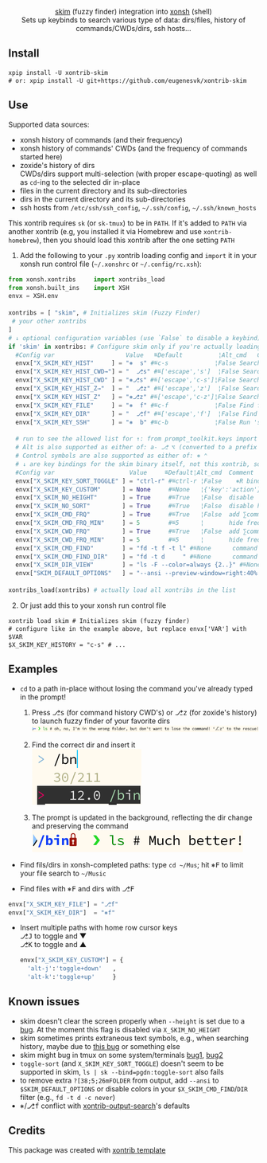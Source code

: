 <p align="center">
<a href="https://github.com/lotabout/skim">skim</a> (fuzzy finder) integration into <a href="https://xon.sh/">xonsh</a> (shell)
<br>
Sets up keybinds to search various type of data: dirs/files, history of commands/CWDs/dirs, ssh hosts...
</p>


## Install

```xsh
xpip install -U xontrib-skim
# or: xpip install -U git+https://github.com/eugenesvk/xontrib-skim
```

## Use

Supported data sources:

  - xonsh history of commands (and their frequency)
  - xonsh history of commands' CWDs (and the frequency of commands started here)
  - zoxide's history of dirs
  <br/> CWDs/dirs support multi-selection (with proper escape-quoting) as well as `cd`-ing to the selected dir in-place
  - files in the current directory and its sub-directories
  - dirs in the current directory and its sub-directories
  - ssh hosts from `/etc/ssh/ssh_config`, `~/.ssh/config`, `~/.ssh/known_hosts`

This xontrib requires `sk` (or `sk-tmux`) to be in `PATH`. If it's added to `PATH` via another xontrib (e.g, you installed it via Homebrew and use `xontrib-homebrew`), then you should load this xontrib after the one setting `PATH`

1. Add the following to your `.py` xontrib loading config and `import` it in your xonsh run control file (`~/.xonshrc` or `~/.config/rc.xsh`):
```py
from xonsh.xontribs 	import xontribs_load
from xonsh.built_ins	import XSH
envx = XSH.env

xontribs = [ "skim", # Initializes skim (Fuzzy Finder)
 # your other xontribs
]
# ↓ optional configuration variables (use `False` to disable a keybind)
if 'skim' in xontribs: # Configure skim only if you're actually loading it
  #Config var                    Value   ≝Default          ¦Alt_cmd	  Comment
  envx["X_SKIM_KEY_HIST"     ] = "⎈  s" #≝c-s             ¦False Search in xonsh 's history entries      and ⎀insert the chosen command
  envx["X_SKIM_KEY_HIST_CWD→"] = "  ⎇s" #≝['escape','s']  ¦False Search in xonsh 's history entries' CWD and →CD to  the selected item (if exists, do nothing otherwise)
  envx["X_SKIM_KEY_HIST_CWD" ] = "⎈⎇s" #≝['escape','c-s']¦False Search in xonsh 's history entries' CWD and ⎀insert the selected item(s)
  envx["X_SKIM_KEY_HIST_Z→"  ] = "  ⎇z" #≝['escape','z']  ¦False Search in zoxide's history entries      and →CD to  the selected item (if exists, do nothing otherwise)
  envx["X_SKIM_KEY_HIST_Z"   ] = "⎈⎇z" #≝['escape','c-z']¦False Search in zoxide's history entries      and ⎀insert the selected item(s)
  envx["X_SKIM_KEY_FILE"     ] = "⎈  f" #≝c-f             ¦False Find files in the current directory and its sub-directories
  envx["X_SKIM_KEY_DIR"      ] = "  ⎇f" #≝['escape','f']  ¦False Find dirs  in the current directory and its sub-directories
  envx["X_SKIM_KEY_SSH"      ] = "⎈  b" #≝c-b             ¦False Run 'ssh HOST' for hosts in /etc/ssh/ssh_config, ~/.ssh/config, ~/.ssh/known_hosts

  # run to see the allowed list for ↑: from prompt_toolkit.keys import ALL_KEYS; print(ALL_KEYS)
  # Alt is also supported as either of: a- ⎇ ⌥ (converted to a prefix 'escape')
  # Control symbols are also supported as either of: ⎈ ⌃
  # ↓ are key bindings for the skim binary itself, not this xontrib, so use skim rules https://github.com/lotabout/skim#keymap
  #Config var                  	  Value     ≝Default¦Alt_cmd  Comment
  envx["X_SKIM_KEY_SORT_TOGGLE"	] = "ctrl-r" #≝ctrl-r ¦False    ⎈R binding for 'toggle-sort'
  envx["X_SKIM_KEY_CUSTOM"     	] = None     #≝None   ¦{'key':'action'}
  envx["X_SKIM_NO_HEIGHT"      	] = True     #≝True   ¦False  disable `--height` to fix a skim bug
  envx["X_SKIM_NO_SORT"        	] = True     #≝True   ¦False  disable history sorting
  envx["X_SKIM_CMD_FRQ"        	] = True     #≝True   ¦False  add ∑command runs for a given command
  envx["X_SKIM_CMD_FRQ_MIN"    	] = 5        #≝5      ¦       hide frequency numbers below this
  envx["X_SKIM_CWD_FRQ"        	] = True     #≝True   ¦False  add ∑command runs at a given CWD
  envx["X_SKIM_CWD_FRQ_MIN"    	] = 5        #≝5      ¦       hide frequency numbers below this
  envx["X_SKIM_CMD_FIND"       	] = "fd -t f -t l" #≝None      command used by skim to search for files
  envx["X_SKIM_CMD_FIND_DIR"   	] = "fd -t d     " #≝None      command used by skim to search for directories
  envx["X_SKIM_DIR_VIEW"       	] = "ls -F --color=always {2..}" #≝None  preview function for Dir lists
  envx["SKIM_DEFAULT_OPTIONS"  	] = "--ansi --preview-window=right:40%:wrap" #≝None   other options to pass to skim

xontribs_load(xontribs) # actually load all xontribs in the list
```

2. Or just add this to your xonsh run control file
```xsh
xontrib load skim # Initializes skim (fuzzy finder)
# configure like in the example above, but replace envx['VAR'] with $VAR
$X_SKIM_KEY_HISTORY	= "c-s" # ...
```

## Examples

- `cd` to a path in-place without losing the command you've already typed in the prompt!

    1. Press <kbd>⎇</kbd><kbd>s</kbd> (for command history CWD's) or <kbd>⎇</kbd><kbd>z</kbd> (for zoxide's history) to launch fuzzy finder of your favorite dirs<br/>
![cd inplace 1](<./doc/img/cd inplace 1.png>)

    2. Find the correct dir and insert it<br/>
![cd inplace 2](<./doc/img/cd inplace 2.png>)

    3. The prompt is updated in the background, reflecting the dir change and preserving the command<br/>
![cd inplace 3](<./doc/img/cd inplace 3.png>)

- Find fils/dirs in xonsh-completed paths: type `cd ~/Mus`; hit <kbd>⎈</kbd><kbd>F</kbd> to limit your file search to `~/Music`

- Find files with <kbd>⎈</kbd><kbd>F</kbd> and dirs with <kbd>⎇</kbd><kbd>F</kbd>
```py
envx["X_SKIM_KEY_FILE"]	= "⎇f"
envx["X_SKIM_KEY_DIR"] 	= "⎈f"
```

- Insert multiple paths with home row cursor keys
  <br/><kbd>⎇</kbd><kbd>J</kbd> to toggle and ▼
  <br/><kbd>⎇</kbd><kbd>K</kbd> to toggle and ▲
  ```py
  envx["X_SKIM_KEY_CUSTOM"]	= {
    'alt-j':'toggle+down'  	,
    'alt-k':'toggle+up'    	}
  ```

## Known issues

- skim doesn't clear the screen properly when `--height` is set due to a [bug](https://github.com/lotabout/skim/issues/494). At the moment this flag is disabled via `X_SKIM_NO_HEIGHT`
- skim sometimes prints extraneous text symbols, e.g., when searching history, maybe due to [this bug](https://github.com/lotabout/skim/issues/502) or something else
- skim might bug in tmux on some system/terminals [bug1](https://github.com/lotabout/skim/issues/482), [bug2](https://github.com/lotabout/skim/issues/412) 
- `toggle-sort` (and `X_SKIM_KEY_SORT_TOGGLE`) doesn't seem to be supported in skim, `ls | sk --bind=pgdn:toggle-sort` also fails
- to remove extra `?[38;5;26mFOLDER` from output, add `--ansi` to `$SKIM_DEFAULT_OPTIONS` or disable colors in your `$X_SKIM_CMD_FIND`/`DIR` filter (e.g., `fd -t d -c never`)
- <kbd>⎈</kbd>/<kbd>⎇</kbd><kbd>f</kbd> conflict with [xontrib-output-search](https://github.com/anki-code/xontrib-output-search)'s defaults

## Credits

This package was created with [xontrib template](https://github.com/xonsh/xontrib-template)
